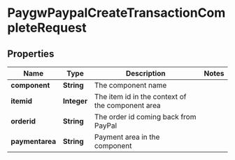 

# PaygwPaypalCreateTransactionCompleteRequest


## Properties

| Name | Type | Description | Notes |
|------------ | ------------- | ------------- | -------------|
|**component** | **String** | The component name |  |
|**itemid** | **Integer** | The item id in the context of the component area |  |
|**orderid** | **String** | The order id coming back from PayPal |  |
|**paymentarea** | **String** | Payment area in the component |  |



